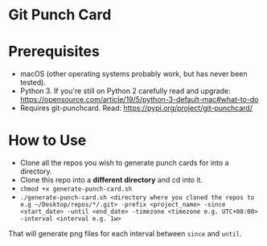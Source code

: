 # Git Punch Card

# Prerequisites

- macOS (other operating systems probably work, but has never been tested).
- Python 3. If you're still on Python 2 carefully read and upgrade: https://opensource.com/article/19/5/python-3-default-mac#what-to-do
- Requires git-punchcard. Read: https://pypi.org/project/git-punchcard/

# How to Use

- Clone all the repos you wish to generate punch cards for into a directory.
- Clone this repo into a **different directory** and cd into it.
- `chmod +x generate-punch-card.sh`
- `./generate-punch-card.sh <directory where you cloned the repos to e.g ~/Desktop/repos/*/.git> -prefix <project_name> -since <start_date> -until <end_date> -timezone <timezone e.g. UTC+08:00> -interval <interval e.g. 1w>`

That will generate png files for each interval between `since` and `until`.
